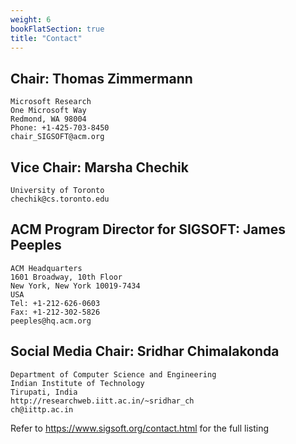 ```yaml
---
weight: 6
bookFlatSection: true
title: "Contact"
---
```



## Chair: **Thomas Zimmermann**
```
Microsoft Research
One Microsoft Way
Redmond, WA 98004
Phone: +1-425-703-8450
chair_SIGSOFT@acm.org 

```

## Vice Chair: **Marsha Chechik**
```
University of Toronto
chechik@cs.toronto.edu 
```
## ACM Program Director for SIGSOFT: **James Peeples**

```
ACM Headquarters
1601 Broadway, 10th Floor
New York, New York 10019-7434
USA
Tel: +1-212-626-0603
Fax: +1-212-302-5826
peeples@hq.acm.org
```

## Social Media Chair: **Sridhar Chimalakonda**

```
Department of Computer Science and Engineering
Indian Institute of Technology
Tirupati, India
http://researchweb.iitt.ac.in/~sridhar_ch
ch@iittp.ac.in 
```

Refer to https://www.sigsoft.org/contact.html for the full listing
